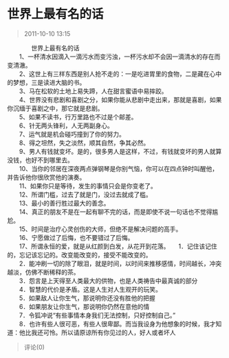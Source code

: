 # 世界上最有名的话
> 2011-10-10 13:15


  
　　　　世界上最有名的话　　  
　　1、一杯清水因滴入一滴污水而变污浊，一杯污水却不会因一滴清水的存在而变清澈。  
　　2、这世上有三样东西是别人抢不走的：一是吃进胃里的食物，二是藏在心中的梦想，三是读进大脑的书。  
　　3、马在松软的土地上易失蹄，人在甜言蜜语中易摔跤。  
　　4、世界没有悲剧和喜剧之分，如果你能从悲剧中走出来，那就是喜剧，如果你沉缅于喜剧之中，那它就是悲剧。  
　　5、如果不读书，行万里路也不过是个邮差。  
　　6、针无两头锋利，人无两副身心。  
　　7、运气就是机会碰巧撞到了你的努力。  
　　8、得之坦然，失之淡然，顺其自然，争其必然。  
　　9、男人有钱就变坏。是的，很多男人是这样，不过，有钱就变坏的男人就算没钱，也好不到哪里去。  
　　10、当你的邻居在深夜两点弹钢琴是你别气恼，你可以在四点钟时叫醒他，并告诉他你很欣赏他的演奏。  
　　11、如果你只是等待，发生的事情只会是你变老了。  
　　12、所谓门槛，过去了就是门，没过去就成了槛。  
　　13、最小的善行胜过最大的善念。  
　　14、真正的朋友不是在一起有聊不完的话，而是即使不说一句话也不觉得尴尬。  
　　15、时间是治疗心灵创伤的大师，但绝不是解决问题的高手。  
　　16、宁愿做过了后悔，也不要错过了后悔。  
　　17、所谓永恒的爱，就是从红颜到白发，从花开到花落。　　1．记住该记住的，忘记该忘记的。改变能改变的，接受不能改变的。  
　　2．能冲刷一切的除了眼泪，就是时间，以时间来推移感情，时间越长，冲突越淡，仿佛不断稀释的茶。  
　　3．怨言是上天得至人类最大的供物，也是人类祷告中最真诚的部分  
　　4．智慧的代价是矛盾。这是人生对人生观开的玩笑。  
　　5．如果敌人让你生气，那说明你还没有胜他的把握  
　　6．如果朋友让你生气，那说明你仍然在意他的情  
　　7．令狐冲说“有些事情本身我们无法控制，只好控制自己。”  
　　8．也许有些人很可恶，有些人很卑鄙。而当我设身为他想象的时候，我才知道：他比我还可怜。所以请原谅所有你见过的人，好人或者坏人
> 评论(0)

